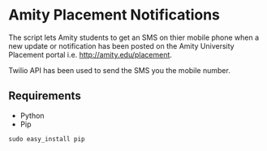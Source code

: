 # Amity Placement Notifications

The script lets Amity students to get an SMS on thier mobile phone when a new update or notification has been posted on the Amity University Placement portal i.e. http://amity.edu/placement.

Twilio API has been used to send the SMS you the mobile number. 

## Requirements

* Python
* Pip
```
sudo easy_install pip
```

